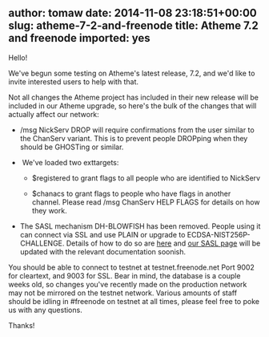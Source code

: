 author: tomaw
date: 2014-11-08 23:18:51+00:00
slug: atheme-7-2-and-freenode
title: Atheme 7.2 and freenode
imported: yes
---
Hello!

We've begun some testing on Atheme's latest release, 7.2, and we'd like to invite interested users to help with that.

Not all changes the Atheme project has included in their new release will be included in our Atheme upgrade, so here's the bulk of the changes that will actually affect our network:



	
  * /msg NickServ DROP will require confirmations from the user similar
to the ChanServ variant. This is to prevent people DROPping when they
should be GHOSTing or similar.

	
  *  We've loaded two exttargets:

	
    * $registered to grant flags to all people who are identified to
NickServ

	
    * $chanacs to grant flags to people who have flags in another
channel. Please read /msg ChanServ HELP FLAGS for details on how they work.




	
  * The SASL mechanism DH-BLOWFISH has been removed. People using it
can connect via SSL and use PLAIN or upgrade to ECDSA-NIST256P-CHALLENGE.
Details of how to do so are [here](https://github.com/atheme/ecdsatool) and [our SASL page](https://freenode.net/sasl/) will be updated with the relevant documentation soonish.


You should be able to connect to testnet at testnet.freenode.net Port 9002 for cleartext, and 9003 for SSL. Bear in mind, the database is a couple weeks old, so changes you've recently made on the production network may not be mirrored on the testnet network. Various amounts of staff should be idling in #freenode on testnet at all times, please feel free to poke us with any questions.

Thanks!


